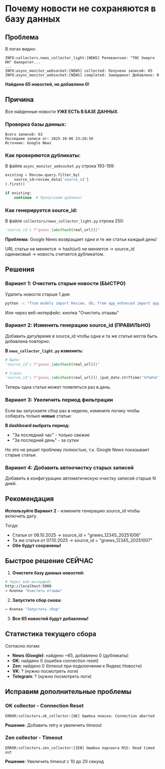 # Почему новости не сохраняются в базу данных

## Проблема

В логах видно:
```
INFO:collectors.news_collector_light:[NEWS] Релевантная: "ТНС Энерго НН" банкротит...
...
INFO:async_monitor_websocket:[NEWS] collected: Получено записей: 65
INFO:async_monitor_websocket:[NEWS] completed: Завершено! Добавлено: 0
```

**Найдено 65 новостей, но добавлено 0!**

## Причина

Все найденные новости **УЖЕ ЕСТЬ В БАЗЕ ДАННЫХ**.

### Проверка базы данных:
```
Всего записей: 63
Последние записи от: 2025-10-06 23:26:39
Источник: Google News
```

### Как проверяются дубликаты:

В файле `async_monitor_websocket.py` строка 193-199:
```python
existing = Review.query.filter_by(
    source_id=review_data['source_id']
).first()

if existing:
    continue  # Пропускаем дубликат
```

### Как генерируется source_id:

В файле `collectors/news_collector_light.py` строка 250:
```python
'source_id': f"gnews_{abs(hash(real_url))}"
```

**Проблема**: Google News возвращает одни и те же статьи каждый день!

URL статьи не меняется → hash(url) не меняется → source_id одинаковый → новость считается дубликатом.

## Решения

### Вариант 1: Очистить старые новости (БЫСТРО)

Удалить новости старше 1 дня:

```bash
python -c "from models import Review, db; from app_enhanced import app; from datetime import datetime, timedelta; app.app_context().push(); old_date = datetime.now() - timedelta(days=1); deleted = Review.query.filter(Review.collected_date < old_date).delete(); db.session.commit(); print(f'Udaleno: {deleted}')"
```

Или через веб-интерфейс: кнопка "Очистить отзывы"

### Вариант 2: Изменить генерацию source_id (ПРАВИЛЬНО)

Добавить дату/время в source_id чтобы одна и та же статья могла быть добавлена повторно:

**В `news_collector_light.py` изменить:**
```python
# Было:
'source_id': f"gnews_{abs(hash(real_url))}"

# Стало:
'source_id': f"gnews_{abs(hash(real_url))}_{pub_date.strftime('%Y%m%d')}"
```

Теперь одна статья может появляться раз в день.

### Вариант 3: Увеличить период фильтрации

Если вы запускаете сбор раз в неделю, измените логику чтобы собирать только **новые** статьи:

**В dashboard выбрать период:**
- "За последний час" - только свежие
- "За последний день" - за сутки

Но это не решит проблему полностью, т.к. Google News показывает старые статьи.

### Вариант 4: Добавить автоочистку старых записей

Добавить в конфигурацию автоматическую очистку записей старше N дней.

## Рекомендация

**Используйте Вариант 2** - измените генерацию source_id чтобы включить дату.

Тогда:
- Статья от 06.10.2025 → source_id = "gnews_12345_20251006"
- Та же статья от 07.10.2025 → source_id = "gnews_12345_20251007"
- **Обе будут сохранены!**

## Быстрое решение СЕЙЧАС

1. **Очистите базу данных новостей:**
```bash
# Через веб-интерфейс
http://localhost:5000
→ Кнопка "Очистить отзывы"
```

2. **Запустите сбор снова:**
```bash
→ Кнопка "Запустить сбор"
```

3. **Все 65 новостей будут добавлены!**

## Статистика текущего сбора

Согласно логам:
- **News (Google)**: найдено ~65, добавлено 0 (дубликаты)
- **OK**: найдено 0 (ошибка connection reset)
- **Zen**: найдено 0 (timeout при подключении к Яндекс.Новости)
- **VK**: ? (нужно посмотреть логи)
- **Telegram**: ? (нужно посмотреть логи)

## Исправим дополнительные проблемы

### OK collector - Connection Reset
```
ERROR:collectors.ok_collector:[OK] Ошибка поиска: Connection aborted
```
**Решение**: Добавить retry и увеличить timeout

### Zen collector - Timeout
```
ERROR:collectors.zen_collector:[ZEN] Ошибка парсинга RSS: Read timed out
```
**Решение**: Увеличить timeout с 10 до 20 секунд
